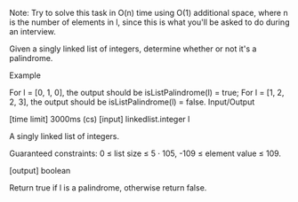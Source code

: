 Note: Try to solve this task in O(n) time using O(1) additional space, where n is the number of elements in l, since this is what you'll be asked to do during an interview.

Given a singly linked list of integers, determine whether or not it's a palindrome.

Example

For l = [0, 1, 0], the output should be
isListPalindrome(l) = true;
For l = [1, 2, 2, 3], the output should be
isListPalindrome(l) = false.
Input/Output

[time limit] 3000ms (cs)
[input] linkedlist.integer l

A singly linked list of integers.

Guaranteed constraints:
0 ≤ list size ≤ 5 · 105,
-109 ≤ element value ≤ 109.

[output] boolean

Return true if l is a palindrome, otherwise return false.
